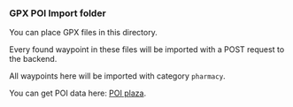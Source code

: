 ### GPX POI Import folder

You can place GPX files in this directory.

Every found waypoint in these files will be imported with a POST request to the backend.

All waypoints here will be imported with category `pharmacy`.

You can get POI data here: [POI plaza](http://poiplaza.com/).